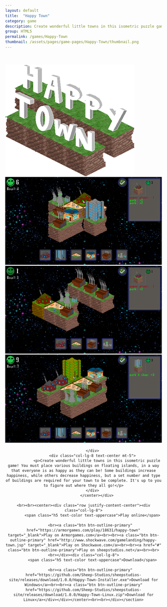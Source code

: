 ```yaml
---
layout: default
title:  "Happy Town"
category: game
description: Create wonderful little towns in this isometric puzzle game! You must place various buildings on floating islands, in a way that everyone is as happy as they can be! 
group: HTML5
permalink: /games/Happy-Town
thumbnail: /assets/pages/game-pages/Happy-Town/thumbnail.png
---
```



<!-- header title -->
<section class="page-title header-padding" style="background-image:url(/assets/pages/game-pages/Happy-Town/banner.png);background-size:cover"><div class="container">
	<div class="row">
		<div class="col-lg-6">
			<br />
            <br />
            <div class="floating-noabs"><img alt="Happy Town logo" src="/assets/pages/game-pages/Happy-Town/Happy-Town-logo.png" class="img-fluid position-absolute-"></div>
			</div>
		</div>
	</div>
</section>

<!-- Content start -->
<section>
<div class="container">
		<div class="row justify-content-center">
			<center>
<div class="col-lg-12 mt-5">
				<div class="carousel slide pointer-event" id="single-slide">
					<div class="carousel-inner">
						<div class="carousel-item">
							<img class="img-fluid" alt="1" src="/assets/pages/game-pages/Happy-Town/carousel-images/img-1.png">
						</div>
						<div class="carousel-item active">
							<img class="img-fluid" alt="2" src="/assets/pages/game-pages/Happy-Town/carousel-images/img-2.png">
						</div>
						<div class="carousel-item">
							<img class="img-fluid" alt="3" src="/assets/pages/game-pages/Happy-Town/carousel-images/img-3.png">
						</div>
					</div>
					 <div class="text-center mt-4">
					 	<a class="control-prev" href="#single-slide" role="button" data-slide="prev">
						    <span class="fa fa-long-arrow-alt-left" aria-hidden="true"></span>
						  </a>
						  <a class="control-next" href="#single-slide" role="button" data-slide="next">
						    <span class="fa fa-long-arrow-alt-right" aria-hidden="true"></span>
						  </a>
					 </div>
				</div>
			</div>
			<div class="col-lg-12 mt-5">
				
			</div>
			<div class="col-lg-8 text-center mt-5">
				<p>Create wonderful little towns in this isometric puzzle game! You must place various buildings on floating islands, in a way that everyone is as happy as they can be! Some buildings increase happiness, while others decrease happiness, but a set number and type of buildings are required for your town to be complete. It's up to you to figure out where they all go!</p>
			</div>
				</center></div>

	<br><br><center><div class="row justify-content-center"><div class="col-lg-8">
            <span class="h5 text-color text-uppercase">Play online</span>
            
          <br><a class="btn btn-outline-primary" href="https://armorgames.com/play/18631/happy-town" target="_blank">Play on Armorgames.com</a><br><br><a class="btn btn-outline-primary" href="http://www.shockwave.com/gamelanding/happy-town.jsp" target="_blank">Play on Shockwave.com</a><br><br><a href="#" class="btn btn-outline-primary">Play on sheepstudios.net</a><br><br><br></div><div class="col-lg-8">
            <span class="h5 text-color text-uppercase">Download</span>
            
          <br><a class="btn btn-outline-primary" href="https://github.com/Sheep-Studios/sheepstudios-site/releases/download/1.0.0/Happy-Town-Installer.exe">Download for Windows</a><br><br><a class="btn btn-outline-primary" href="https://github.com/Sheep-Studios/sheepstudios-site/releases/download/1.0.0/Happy-Town-Linux.zip">Download for Linux</a></div></div></center><br><br></div></section>
<!-- Content end -->